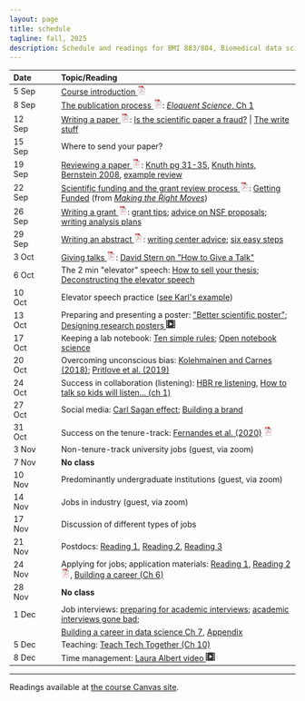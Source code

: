 ```yaml
---
layout: page
title: schedule
tagline: fall, 2025
description: Schedule and readings for BMI 883/884, Biomedical data science professional skills
---
```


| Date    | &nbsp;&nbsp;&nbsp;&nbsp;   | Topic/Reading  |
| :------ | -- | :----- |
| 5 Sep   |    | [Course introduction ![pdf logo](icons/pdf-icon.png)](slides/00_intro_slides.pdf) |
| 8 Sep  |    | [The publication process ![slides pdf](icons/pdf-icon.png)](slides/01_publications.pdf): [_Eloquent Science_, Ch 1](https://ebookcentral.proquest.com/lib/wisc/reader.action?docID=1115549) |
| 12 Sep  |    | [Writing a paper ![slides pdf](icons/pdf-icon.png)](slides/02_writing.pdf): [Is the scientific paper a fraud?](http://www.weizmann.ac.il/mcb/UriAlon/sites/mcb.UriAlon/files/uploads/medawar.pdf) \| [The write stuff](https://media.nature.com/original/magazine-assets/d41586-018-02404-4/d41586-018-02404-4.pdf) |
| 15 Sep  |    | Where to send your paper?
| 19 Sep  |    | [Reviewing a paper ![slides pdf](icons/pdf-icon.png)](slides/03_reviewing.pdf): [Knuth pg 31-35](https://jmlr.csail.mit.edu/reviewing-papers/knuth_mathematical_writing.pdf), [Knuth hints](http://www.ifs.tuwien.ac.at/~silvia/research-tips/Knuth.pdf), [Bernstein 2008](https://www.markbernstein.org/elements/Reviewing.pdf), [example review](https://haldanessieve.org/2014/05/02/the-landscape-of-human-str-variation/#comment-41279) |
| 22 Sep   |    | [Scientific funding and the grant review process ![slides pdf](icons/pdf-icon.png)](slides/04_grants.pdf): [Getting Funded](https://www.hhmi.org/sites/default/files/Educational%20Materials/Lab%20Management/Making%20the%20Right%20Moves/moves2_ch9.pdf#page=3) (from [_Making the Right Moves_](https://www.hhmi.org/science-education/programs/making-right-moves))|
| 26 Sep   |    | [Writing a grant ![slides pdf](icons/pdf-icon.png)](slides/05_grantwriting.pdf): [grant tips](http://pages.cs.wisc.edu/~markhill/grant-tips.html); [advice on NSF proposals](https://www.cs.cmu.edu/~sfinger/advice/advice.html); [writing analysis plans](https://magazine.amstat.org/blog/2013/04/01/writingtipsfunding2013/) |
| 29 Sep  |    | [Writing an abstract ![slides pdf](icons/pdf-icon.png)](slides/06_abstracts.pdf): [writing center advice](https://writing.wisc.edu/handbook/assignments/writing-an-abstract-for-your-research-paper/); [six easy steps](http://www.easterbrook.ca/steve/2010/01/how-to-write-a-scientific-abstract-in-six-easy-steps/) |
| 3 Oct  |    | [Giving talks ![slides pdf](icons/pdf-icon.png)](slides/07_talks.pdf): [David Stern on "How to Give a Talk"](http://www.howtogiveatalk.com) |
| 6 Oct  |    |  The 2 min "elevator" speech: [How to sell your thesis](https://thesiswhisperer.com/2010/07/01/how-to-sell-your-thesis-in-3-minutes-or-less/); [Deconstructing the elevator speech](https://uclalibrary.github.io/research-tips/deconstructing-the-elevator-speech/) |
| 10 Oct  |    |  Elevator speech practice ([see Karl's example](elevator_speech_example.html)) |
| 13 Oct  |    | Preparing and presenting a poster: ["Better scientific poster"](https://www.insidehighered.com/news/2019/06/24/theres-movement-better-scientific-posters-are-they-really-better); [Designing research posters ![video icon](icons/video-icon.png)](https://www.youtube.com/watch?v=XDJeSj7u488) |
| 17 Oct  |    | Keeping a lab notebook: [Ten simple rules](https://doi.org/10.1371/journal.pcbi.1004385); [Open notebook science](https://crastina.se/open-notebook-science-the-carl-boettiger-interview-2/)  |
| 20 Oct   |   | Overcoming unconscious bias: [Kolehmainen and Carnes (2018)](https://doi.org/10.1161/CIRCULATIONAHA.117.031295); [Pritlove et al. (2019)](https://doi.org/10.1016/S0140-6736(18)32267-0) |
| 24 Oct   |   | Success in collaboration (listening): [HBR re listening](https://hbr.org/2021/12/how-to-become-a-better-listener), [How to talk so kids will listen... (ch 1)](https://bit.ly/3HhnFHY) |
| 27 Oct  |    | Social media: [Carl Sagan effect](https://doi.org/10.1523/JNEUROSCI.0086-16.2016); [Building a brand](https://www.stephaniehicks.com/blog/building-a-brand-as-a-scientist/) |
| 31 Oct   |    | Success on the tenure-track: [Fernandes et al. (2020)](https://doi.org/10.7554/eLife.54097) [![pdf icon](icons/pdf-icon.png)](https://bit.ly/3d3uA9b) |
| 3 Nov  |     | Non-tenure-track university jobs (guest, via zoom) |
| 7 Nov  |     |   **No class** |
| 10 Nov  |    | Predominantly undergraduate institutions (guest, via zoom) |
| 14 Nov  |    | Jobs in industry (guest, via zoom) |
| 17 Nov  |    | Discussion of different types of jobs |
| 21 Nov  |    | Postdocs: [Reading 1](https://www.insidehighered.com/advice/2016/08/23/should-you-pursue-postdoc-or-not-essay), [Reading 2](https://www.nature.com/articles/d41586-020-03235-y), [Reading 3](http://simplystats.github.io/2011/12/28/grad-students-in-bio-statistics-do-a-postdoc/) |
| 24 Nov  |    |  Applying for jobs; application materials: [Reading 1](https://mitcommlab.mit.edu/broad/commkit/cover-letter-for-a-faculty-position/), [Reading 2 ![pdf icon](icons/pdf-icon.png)](https://hwpi.harvard.edu/files/ocs/files/gsas-cvs-and-cover-letters.pdf), [Building a career (Ch 6)](https://livebook.manningn.com/book/build-your-career-in-data-science/chapter-6/1) |
| 28 Nov  |    |  **No class** |
| 1 Dec  |    | Job interviews: [preparing for academic interviews](https://www.sciencemag.org/careers/2018/12/how-put-your-best-foot-forward-faculty-job-interviews); [academic interviews gone bad](https://www.insidehighered.com/blogs/globalhighered/faculty-job-interviews-gone-bad); |
|        |    | [Building a career in data science Ch 7](https://livebook.manning.com/book/build-your-career-in-data-science/chapter-7/1), [Appendix](https://livebook.manning.com/book/build-a-career-in-data-science/appendix/) |
| 5 Dec   |    | Teaching: [Teach Tech Together (Ch 10)](https://teachtogether.tech/en/index.html#s:motivation) |
| 8 Dec   |    | Time management: [Laura Albert video ![video icon](icons/video-icon.png)](https://www.youtube.com/watch?v=Jmdz0p_gTww) |


---

Readings available at [the course Canvas site](https://canvas.wisc.edu/courses/477187/).
